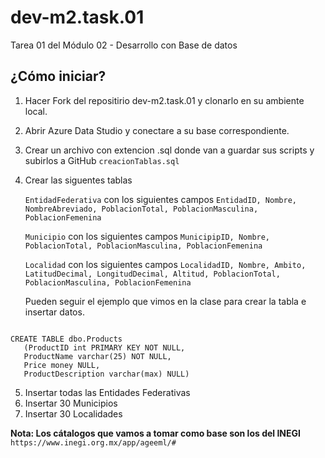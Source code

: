 # dev-m2.task.01
Tarea 01 del Módulo 02 - Desarrollo con Base de datos



## ¿Cómo iniciar?
1) Hacer Fork del repositirio dev-m2.task.01 y clonarlo en su ambiente local.
2) Abrir Azure Data Studio y conectare a su base correspondiente.
3) Crear un archivo con extencion .sql donde van a guardar sus scripts y subirlos a GitHub  `creacionTablas.sql`
4) Crear las siguentes tablas
    
    `EntidadFederativa` con los siguientes campos `EntidadID, Nombre, NombreAbreviado, PoblacionTotal, PoblacionMasculina, PoblacionFemenina`
    
    `Municipio` con los siguientes campos `MunicipipID, Nombre, PoblacionTotal, PoblacionMasculina, PoblacionFemenina`
    
    `Localidad` con los siguientes campos `LocalidadID, Nombre, Ambito, LatitudDecimal, LongitudDecimal, Altitud, PoblacionTotal, PoblacionMasculina, PoblacionFemenina`

    Pueden seguir el ejemplo que vimos en la clase para crear la tabla e insertar datos.
```

CREATE TABLE dbo.Products  
   (ProductID int PRIMARY KEY NOT NULL,  
   ProductName varchar(25) NOT NULL,  
   Price money NULL,  
   ProductDescription varchar(max) NULL)  

```
5) Insertar todas las Entidades Federativas
6) Insertar 30 Municipios
7) Insertar 30 Localidades


**Nota: Los cátalogos que vamos a tomar como base son los del INEGI** 
``https://www.inegi.org.mx/app/ageeml/#``


